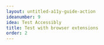 ```yaml
---
layout: untitled-a11y-guide-action
ideanumber: 9
idea: Test Accessibly
title: Test with browser extensions
order: 2
---
```

